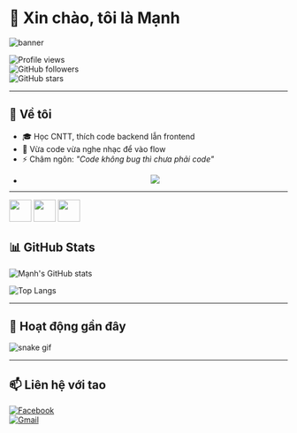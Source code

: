 # 👋 Xin chào, tôi là Mạnh  
![banner](https://i.pinimg.com/originals/f6/f0/43/f6f0434db870ec02c55c7ee33ae2b2f7.gif)

![Profile views](https://komarev.com/ghpvc/?username=domanh09012006&color=blue)  
![GitHub followers](https://img.shields.io/github/followers/domanh09012006?style=social)  
![GitHub stars](https://img.shields.io/github/stars/domanh09012006?style=social)  

---

## 🚀 Về tôi 
- 🎓 Học CNTT, thích code backend lẫn frontend  
- 🎵 Vừa code vừa nghe nhạc để vào flow  
- ⚡ Châm ngôn: *"Code không bug thì chưa phải code"*
- <p align="center">
  <img src="https://readme-typing-svg.herokuapp.com?size=30&color=F75C7E&center=true&vCenter=true&width=500&lines=Hello+World;Welcome+to+my+GitHub;Code+Eat+Sleep+Repeat">
</p>


---
<img src="https://media.tenor.com/POd7zqRuwyQAAAAi/pixel-sword.gif" width="40"/>  
<img src="https://media.tenor.com/9qRkAaPDXn0AAAAi/fire-pixel.gif" width="40"/>  
<img src="https://media.tenor.com/tzv3H2XsKDoAAAAi/pixel-cat.gif" width="40"/>  

## 📊 GitHub Stats  
![Mạnh's GitHub stats](https://github-readme-stats.vercel.app/api?username=domanh09012006&show_icons=true&theme=radical)  

![Top Langs](https://github-readme-stats.vercel.app/api/top-langs/?username=domanh09012006&layout=compact&theme=radical)  

---

## 🐍 Hoạt động gần đây  
![snake gif](https://github.com/domanh09012006/domanh09012006/blob/output/github-contribution-grid-snake.svg)  

---

## 📫 Liên hệ với tao  
[![Facebook](https://img.shields.io/badge/Facebook-1877F2?style=for-the-badge&logo=facebook&logoColor=white)](https://facebook.com/)  
[![Gmail](https://img.shields.io/badge/Gmail-D14836?style=for-the-badge&logo=gmail&logoColor=white)](mailto:yourmail@gmail.com)  
